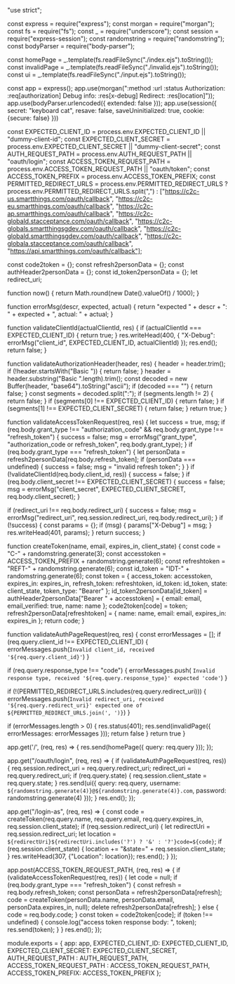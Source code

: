 "use strict";

const express = require("express");
const morgan = require("morgan");
const fs = require("fs");
const _ = require("underscore");
const session = require("express-session");
const randomstring = require("randomstring");
const bodyParser = require("body-parser");

const homePage = _.template(fs.readFileSync("./index.ejs").toString());
const invalidPage = _.template(fs.readFileSync("./invalid.ejs").toString());
const ui = _.template(fs.readFileSync("./input.ejs").toString());

const app = express();
app.use(morgan(":method :url :status Authorization: :req[authorization] Debug info: :res[x-debug] Redirect: :res[location]"));
app.use(bodyParser.urlencoded({ extended: false }));
app.use(session({
  secret: "keyboard cat",
  resave: false,
  saveUninitialized: true,
  cookie: {secure: false}
}))

const EXPECTED_CLIENT_ID = process.env.EXPECTED_CLIENT_ID || "dummy-client-id";
const EXPECTED_CLIENT_SECRET = process.env.EXPECTED_CLIENT_SECRET || "dummy-client-secret";
const AUTH_REQUEST_PATH = process.env.AUTH_REQUEST_PATH || "oauth/login";
const ACCESS_TOKEN_REQUEST_PATH = process.env.ACCESS_TOKEN_REQUEST_PATH || "oauth/token";
const ACCESS_TOKEN_PREFIX = process.env.ACCESS_TOKEN_PREFIX;
const PERMITTED_REDIRECT_URLS = process.env.PERMITTED_REDIRECT_URLS ? 
      process.env.PERMITTED_REDIRECT_URLS.split(",") : 
      ["https://c2c-us.smartthings.com/oauth/callback",
      "https://c2c-eu.smartthings.com/oauth/callback",
      "https://c2c-ap.smartthings.com/oauth/callback",
      "https://c2c-globald.stacceptance.com/oauth/callback",
      "https://c2c-globals.smartthingsgdev.com/oauth/callback",
      "https://c2c-globald.smartthingsgdev.com/oauth/callback",
      "https://c2c-globala.stacceptance.com/oauth/callback",
      "https://api.smartthings.com/oauth/callback"];

const code2token = {};
const refresh2personData = {};
const authHeader2personData = {};
const id_token2personData = {};
let redirect_uri;

function now() {
  return Math.round(new Date().valueOf() / 1000);
}

function errorMsg(descr, expected, actual) {
  return "expected " + descr + ": " + expected + ", actual: " + actual;
}

function validateClientId(actualClientId, res) {
  if (actualClientId === EXPECTED_CLIENT_ID) {
    return true;
  }
  res.writeHead(400, {
    "X-Debug": errorMsg("client_id", EXPECTED_CLIENT_ID, actualClientId)
  });
  res.end();
  return false;
}

function validateAuthorizationHeader(header, res) {
  header = header.trim();
  if (!header.startsWith("Basic ")) {
    return false;
  }
  header = header.substring("Basic ".length).trim();
  const decoded = new Buffer(header, "base64").toString("ascii");
  if (decoded === "") {
    return false;
  }
  const segments = decoded.split(":");
  if (segments.length != 2) {
    return false;
  }
  if (segments[0] !== EXPECTED_CLIENT_ID) {
    return false;
  }
  if (segments[1] !== EXPECTED_CLIENT_SECRET) {
    return false;
  }
  return true;
}

function validateAccessTokenRequest(req, res) {
  let success = true, msg;
  if (req.body.grant_type !== "authorization_code" && req.body.grant_type !== "refresh_token") {
    success = false;
    msg = errorMsg("grant_type", "authorization_code or refresh_token", req.body.grant_type);
  }
  if (req.body.grant_type === "refresh_token") {
    let personData = refresh2personData[req.body.refresh_token];
    if (personData === undefined) {
      success = false;
      msg = "invalid refresh token";
    }
  }
  if (!validateClientId(req.body.client_id, res)) {
    success = false;
  }
  if (req.body.client_secret !== EXPECTED_CLIENT_SECRET) {
    success = false;
    msg = errorMsg("client_secret", EXPECTED_CLIENT_SECRET, req.body.client_secret);
  }
  
  if (redirect_uri !== req.body.redirect_uri) {
    success = false;
    msg = errorMsg("redirect_uri", req.session.redirect_uri, req.body.redirect_uri);
  }
  if (!success) {
    const params = {};
    if (msg) {
      params["X-Debug"] = msg;
    }
    res.writeHead(401, params);
  }
  return success;
}

function createToken(name, email, expires_in, client_state) {
  const code = "C-" + randomstring.generate(3);
  const accesstoken = ACCESS_TOKEN_PREFIX + randomstring.generate(6);
  const refreshtoken = "REFT-" + randomstring.generate(6);
  const id_token = "IDT-" + randomstring.generate(6);
  const token = {
    access_token: accesstoken,
    expires_in: expires_in,
    refresh_token: refreshtoken,
    id_token: id_token,
    state: client_state,
    token_type: "Bearer"
  };
  id_token2personData[id_token] = authHeader2personData["Bearer " + accesstoken] = {
    email: email,
    email_verified: true,
    name: name
  };
  code2token[code] = token;
  refresh2personData[refreshtoken] = {
    name: name,
    email: email,
    expires_in: expires_in
  };
  return code;
}

function validateAuthPageRequest(req, res) {
  const errorMessages = [];
  if (req.query.client_id !== EXPECTED_CLIENT_ID) {
    errorMessages.push(`Invalid client_id, received '${req.query.client_id}'`)
  }

  if (req.query.response_type !== "code") {
    errorMessages.push( `Invalid response type, received '${req.query.response_type}' expected 'code'`)
  }

  if (!(PERMITTED_REDIRECT_URLS.includes(req.query.redirect_uri))) {
    errorMessages.push(`Invalid redirect_uri, received '${req.query.redirect_uri}' expected one of ${PERMITTED_REDIRECT_URLS.join(', ')}`)
  }

  if (errorMessages.length > 0) {
    res.status(401);
    res.send(invalidPage({
      errorMessages: errorMessages
    }));
    return false
  }
  return true
}

app.get('/', (req, res) => {
  res.send(homePage({
    query: req.query
  }));
});

app.get("/oauth/login", (req, res) => {
  if (validateAuthPageRequest(req, res)) {
    req.session.redirect_uri = req.query.redirect_uri;
    redirect_uri = req.query.redirect_uri;
    if (req.query.state) {
      req.session.client_state = req.query.state;
    }
    res.send(ui({
      query: req.query,
      username: `${randomstring.generate(4)}@${randomstring.generate(4)}.com`,
      password: randomstring.generate(4)
    }));
  }
  res.end();
});

app.get("/login-as", (req, res) => {
  const code = createToken(req.query.name, req.query.email, req.query.expires_in, req.session.client_state);
  if (req.session.redirect_uri) {
    let redirectUri = req.session.redirect_uri;
    let location = `${redirectUri}${redirectUri.includes('?') ? '&' : '?'}code=${code}`;
    if (req.session.client_state) {
      location += "&state=" + req.session.client_state;
    }
    res.writeHead(307, {"Location": location});
    res.end();
  }
});

app.post(ACCESS_TOKEN_REQUEST_PATH, (req, res) => {
  if (validateAccessTokenRequest(req, res)) {
    let code = null;
    if (req.body.grant_type === "refresh_token") {
      const refresh = req.body.refresh_token;
      const personData = refresh2personData[refresh];
      code = createToken(personData.name, personData.email, personData.expires_in, null);
      delete refresh2personData[refresh];
    } else {
      code = req.body.code;
    }
    const token = code2token[code];
    if (token !== undefined) {
      console.log("access token response body: ", token);
      res.send(token);
    }
  }
  res.end();
});

module.exports = {
  app: app,
  EXPECTED_CLIENT_ID: EXPECTED_CLIENT_ID,
  EXPECTED_CLIENT_SECRET: EXPECTED_CLIENT_SECRET,
  AUTH_REQUEST_PATH : AUTH_REQUEST_PATH,
  ACCESS_TOKEN_REQUEST_PATH : ACCESS_TOKEN_REQUEST_PATH,
  ACCESS_TOKEN_PREFIX: ACCESS_TOKEN_PREFIX
};
